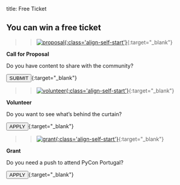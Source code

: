 title: Free Ticket

## You can win a free ticket

<div markdown="1" class="row">

<div markdown="1" class="pt-3 pb-3 col-md-4 text-align-left ">

<div markdown="1" class="p-4 purple-border">

> > [![proposal](/static/images/home/proposal-image.png){:class='align-self-start'}](https://pretalx.evolutio.pt/pycon-portugal-2024/cfp){:target="_blank"}

**Call for Proposal**

Do you have content to share with the community?

[<button class="btn main-purple-btn">SUBMIT<i class="bi bi-arrow-right"></i></button>](https://pretalx.evolutio.pt/pycon-portugal-2024/cfp){:target="_blank"}

</div>

</div>

<div markdown="1" class="pt-3 pb-3 col-md-4 text-align-left ">

<div markdown="1" class="p-4 purple-border">

> > [![volunteer](/static/images/home/volunteer.png){:class='align-self-start'}](https://forms.gle/ydCnRZi8qrHhqyxM8){:target="_blank"}

**Volunteer**

Do you want to see what’s behind the curtain?

[<button class="btn main-purple-btn">APPLY<i class="bi bi-arrow-right"></i></button>](https://forms.gle/ydCnRZi8qrHhqyxM8){:target="_blank"}

</div>

</div>

<div markdown="1" class="pt-3 pb-3 col-md-4 text-align-left ">

<div markdown="1" class="p-4 purple-border">

> > [![grant](/static/images/home/grant.png){:class='align-self-start'}](https://forms.gle/ZiA1KPTpkkTdqdND9){:target="_blank"}

**Grant**

Do you need a push to attend PyCon Portugal?

[<button class="btn main-purple-btn">APPLY<i class="bi bi-arrow-right"></i></button>](https://forms.gle/ZiA1KPTpkkTdqdND9){:target="_blank"}

</div>

</div>

</div>
